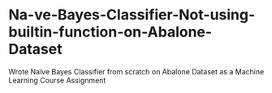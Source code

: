 # Na-ve-Bayes-Classifier-Not-using-builtin-function-on-Abalone-Dataset
Wrote Naïve Bayes Classifier from scratch on Abalone Dataset as a Machine Learning Course Assignment
